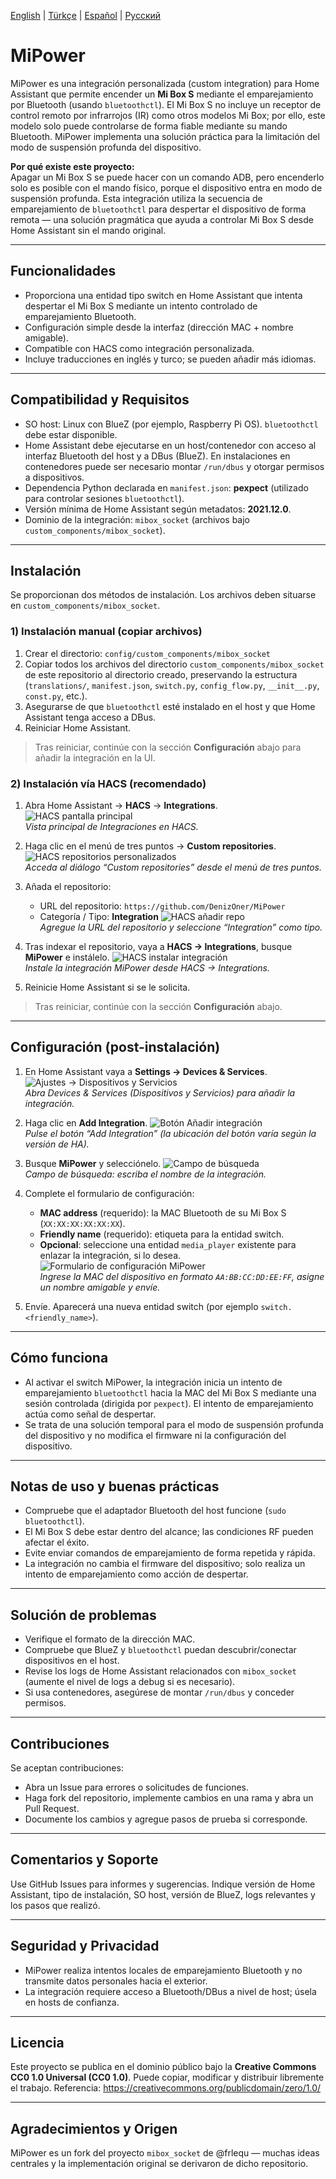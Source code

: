 <!-- Selector de idioma -->
[English](README.md) | [Türkçe](README.tr.md) | [Español](README.es.md) | [Русский](README.ru.md)

# MiPower

MiPower es una integración personalizada (custom integration) para Home Assistant que permite encender un **Mi Box S** mediante el emparejamiento por Bluetooth (usando `bluetoothctl`). El Mi Box S no incluye un receptor de control remoto por infrarrojos (IR) como otros modelos Mi Box; por ello, este modelo solo puede controlarse de forma fiable mediante su mando Bluetooth. MiPower implementa una solución práctica para la limitación del modo de suspensión profunda del dispositivo.

**Por qué existe este proyecto:**  
Apagar un Mi Box S se puede hacer con un comando ADB, pero encenderlo solo es posible con el mando físico, porque el dispositivo entra en modo de suspensión profunda. Esta integración utiliza la secuencia de emparejamiento de `bluetoothctl` para despertar el dispositivo de forma remota — una solución pragmática que ayuda a controlar Mi Box S desde Home Assistant sin el mando original.

---

## Funcionalidades
- Proporciona una entidad tipo switch en Home Assistant que intenta despertar el Mi Box S mediante un intento controlado de emparejamiento Bluetooth.
- Configuración simple desde la interfaz (dirección MAC + nombre amigable).
- Compatible con HACS como integración personalizada.
- Incluye traducciones en inglés y turco; se pueden añadir más idiomas.

---

## Compatibilidad y Requisitos
- SO host: Linux con BlueZ (por ejemplo, Raspberry Pi OS). `bluetoothctl` debe estar disponible.
- Home Assistant debe ejecutarse en un host/contenedor con acceso al interfaz Bluetooth del host y a DBus (BlueZ). En instalaciones en contenedores puede ser necesario montar `/run/dbus` y otorgar permisos a dispositivos.
- Dependencia Python declarada en `manifest.json`: **pexpect** (utilizado para controlar sesiones `bluetoothctl`).
- Versión mínima de Home Assistant según metadatos: **2021.12.0**.
- Dominio de la integración: `mibox_socket` (archivos bajo `custom_components/mibox_socket`).

---

## Instalación

Se proporcionan dos métodos de instalación. Los archivos deben situarse en `custom_components/mibox_socket`.

### 1) Instalación manual (copiar archivos)
1. Crear el directorio: `config/custom_components/mibox_socket`
2. Copiar todos los archivos del directorio `custom_components/mibox_socket` de este repositorio al directorio creado, preservando la estructura (`translations/`, `manifest.json`, `switch.py`, `config_flow.py`, `__init__.py`, `const.py`, etc.).
3. Asegurarse de que `bluetoothctl` esté instalado en el host y que Home Assistant tenga acceso a DBus.
4. Reiniciar Home Assistant.

> Tras reiniciar, continúe con la sección **Configuración** abajo para añadir la integración en la UI.

### 2) Instalación vía HACS (recomendado)
1. Abra Home Assistant → **HACS** → **Integrations**.
	![HACS pantalla principal](docs/images/hacs_main.png)  
	*Vista principal de Integraciones en HACS.*

2. Haga clic en el menú de tres puntos → **Custom repositories**.
	![HACS repositorios personalizados](docs/images/hacs_custom_repos.png)  
	*Acceda al diálogo “Custom repositories” desde el menú de tres puntos.*

3. Añada el repositorio:
   - URL del repositorio: `https://github.com/DenizOner/MiPower`
   - Categoría / Tipo: **Integration**
   	![HACS añadir repo](docs/images/hacs_add_repo.png)  
	*Agregue la URL del repositorio y seleccione “Integration” como tipo.*

4. Tras indexar el repositorio, vaya a **HACS → Integrations**, busque **MiPower** e instálelo.
	![HACS instalar integración](docs/images/hacs_install_integration.png)  
	*Instale la integración MiPower desde HACS → Integrations.*

5. Reinicie Home Assistant si se le solicita.

> Tras reiniciar, continúe con la sección **Configuración** abajo.

---

## Configuración (post-instalación)
1. En Home Assistant vaya a **Settings → Devices & Services**.
	![Ajustes → Dispositivos y Servicios](docs/images/settings_devices_services.png)  
	*Abra Devices & Services (Dispositivos y Servicios) para añadir la integración.*

2. Haga clic en **Add Integration**.
	![Botón Añadir integración](docs/images/add_integration_button.png)  
	*Pulse el botón “Add Integration” (la ubicación del botón varía según la versión de HA).*

3. Busque **MiPower** y selecciónelo.
	![Campo de búsqueda](docs/images/search_mipower.png)  
	*Campo de búsqueda: escriba el nombre de la integración.*

4. Complete el formulario de configuración:
   - **MAC address** (requerido): la MAC Bluetooth de su Mi Box S (`XX:XX:XX:XX:XX:XX`).
   - **Friendly name** (requerido): etiqueta para la entidad switch.
   - **Opcional**: seleccione una entidad `media_player` existente para enlazar la integración, si lo desea.
   ![Formulario de configuración MiPower](docs/images/mipower_config_form.png)  
	*Ingrese la MAC del dispositivo en formato `AA:BB:CC:DD:EE:FF`, asigne un nombre amigable y envíe.*

5. Envíe. Aparecerá una nueva entidad switch (por ejemplo `switch.<friendly_name>`).

---

## Cómo funciona
- Al activar el switch MiPower, la integración inicia un intento de emparejamiento `bluetoothctl` hacia la MAC del Mi Box S mediante una sesión controlada (dirigida por `pexpect`). El intento de emparejamiento actúa como señal de despertar.
- Se trata de una solución temporal para el modo de suspensión profunda del dispositivo y no modifica el firmware ni la configuración del dispositivo.

---

## Notas de uso y buenas prácticas
- Compruebe que el adaptador Bluetooth del host funcione (`sudo bluetoothctl`).
- El Mi Box S debe estar dentro del alcance; las condiciones RF pueden afectar el éxito.
- Evite enviar comandos de emparejamiento de forma repetida y rápida.
- La integración no cambia el firmware del dispositivo; solo realiza un intento de emparejamiento como acción de despertar.

---

## Solución de problemas
- Verifique el formato de la dirección MAC.
- Compruebe que BlueZ y `bluetoothctl` puedan descubrir/conectar dispositivos en el host.
- Revise los logs de Home Assistant relacionados con `mibox_socket` (aumente el nivel de logs a debug si es necesario).
- Si usa contenedores, asegúrese de montar `/run/dbus` y conceder permisos.

---

## Contribuciones
Se aceptan contribuciones:
- Abra un Issue para errores o solicitudes de funciones.
- Haga fork del repositorio, implemente cambios en una rama y abra un Pull Request.
- Documente los cambios y agregue pasos de prueba si corresponde.

---

## Comentarios y Soporte
Use GitHub Issues para informes y sugerencias. Indique versión de Home Assistant, tipo de instalación, SO host, versión de BlueZ, logs relevantes y los pasos que realizó.

---

## Seguridad y Privacidad
- MiPower realiza intentos locales de emparejamiento Bluetooth y no transmite datos personales hacia el exterior.
- La integración requiere acceso a Bluetooth/DBus a nivel de host; úsela en hosts de confianza.

---

## Licencia
Este proyecto se publica en el dominio público bajo la **Creative Commons CC0 1.0 Universal (CC0 1.0)**. Puede copiar, modificar y distribuir libremente el trabajo.
Referencia: https://creativecommons.org/publicdomain/zero/1.0/

---

## Agradecimientos y Origen
MiPower es un fork del proyecto `mibox_socket` de @frlequ — muchas ideas centrales y la implementación original se derivaron de dicho repositorio.

